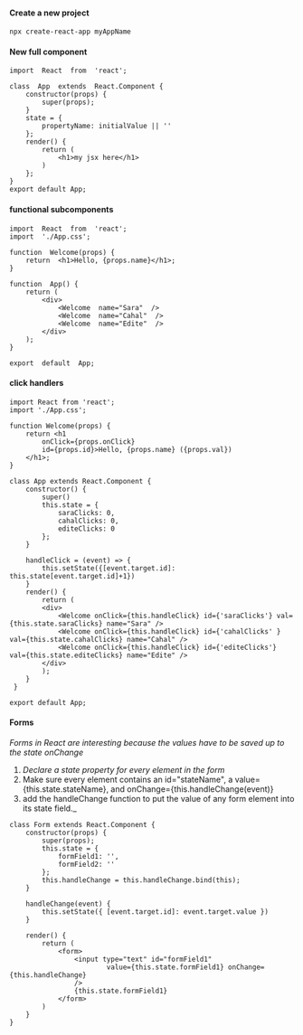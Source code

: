 


#### Create a new project
 `npx create-react-app myAppName`
#### New full component
```  
import  React  from  'react';

class  App  extends  React.Component {
	constructor(props) {
	    super(props);
	}
	state = {
		propertyName: initialValue || ''
	};
	render() {
		return (
			<h1>my jsx here</h1>
		)
	};
}
export default App;
```

#### functional subcomponents
```
import  React  from  'react';
import  './App.css';

function  Welcome(props) {
	return  <h1>Hello, {props.name}</h1>;
}

function  App() {
	return (
		<div>
			<Welcome  name="Sara"  />
			<Welcome  name="Cahal"  />
			<Welcome  name="Edite"  />
		</div>
	);
}

export  default  App;
```
#### click handlers
```
import React from 'react';
import './App.css';

function Welcome(props) {
	return <h1 
		onClick={props.onClick} 
		id={props.id}>Hello, {props.name} ({props.val})
	</h1>;
}
 
class App extends React.Component {
	constructor() {
		super()
		this.state = {
			saraClicks: 0,
			cahalClicks: 0,
			editeClicks: 0
		};
	}

	handleClick = (event) => {
		this.setState({[event.target.id]: this.state[event.target.id]+1})
	}
	render() {
		return (
		<div>
			<Welcome onClick={this.handleClick} id={'saraClicks'} val={this.state.saraClicks} name="Sara" />
			<Welcome onClick={this.handleClick} id={'cahalClicks' } val={this.state.cahalClicks} name="Cahal" />
			<Welcome onClick={this.handleClick} id={'editeClicks'} val={this.state.editeClicks} name="Edite" />
		</div>
		);
	}
 }
	
export default App;
```
#### Forms
_Forms in React are interesting because the values have to be saved up to the state onChange_

 1. _Declare a state property for every element in the form_
 2. Make sure every element contains an id="stateName", a value={this.state.stateName}, and
 onChange={this.handleChange(event)}
 3. add the handleChange function to put the value of any form element into its state field._

```
class Form extends React.Component {
	constructor(props) {
		super(props);
		this.state = {
			formField1: '',
			formField2: ''
		};
		this.handleChange = this.handleChange.bind(this);
	}

	handleChange(event) {
		this.setState({ [event.target.id]: event.target.value })
	}

	render() {
		return (
			<form>
				<input type="text" id="formField1" 
					    value={this.state.formField1} onChange={this.handleChange}
				/> 
				{this.state.formField1}
			</form>
		)
	}
}
```
